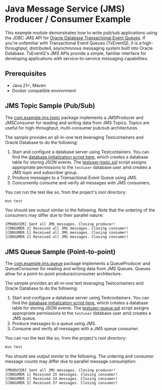 # Java Message Service (JMS) Producer / Consumer Example

This example module demonstrates how to write pub/sub applications using the JDBC JMS API for [Oracle Database Transactional Event Queues](https://docs.oracle.com/en/database/oracle/oracle-database/23/adque/aq-introduction.html). If you're unfamiliar with Transactional Event Queues (TxEventQ), it is a high-throughput, distributed, asynchronous messaging system built into Oracle Database. TxEventQ's JMS APIs provide a simple, familiar interface for developing applications with service-to-service messaging capabilities.

## Prerequisites

- Java 21+, Maven
- Docker compatible environment

## JMS Topic Sample (Pub/Sub)

The [com.example.jms.topic](./src/main/java/com/example/jms/topic) package implements a JMSProducer and JMSConsumer for reading and writing data from JMS Topics. Topics are useful for high-throughput, multi-consumer pub/sub architectures.

The sample provides an all-in-one test leveraging Testcontainers and Oracle Database to do the following: 

1. Start and configure a database server using Testcontainers. You can find the [database initialization script here](./src/test/resources/create-table.sql), which creates a database table for storing JSON events. The [testuser-topic.sql](./src/test/resources/testuser-topic.sql) script assigns appropriate permissions to the `testuser` database user amd creates a JMS topic and subscriber group.
2. Produce messages to a Transactional Event Queue using JMS.
3. Concurrently consume and verify all messages with JMS consumers.


You can run the test like so, from the project's root directory:

```bash
mvn test
```

You should see output similar to the following. Note that the ordering of the consumers may differ due to their parallel nature:

```
[PRODUCER] Sent all JMS messages. Closing producer!
[CONSUMER 3] Received all JMS messages. Closing consumer!
[CONSUMER 1] Received all JMS messages. Closing consumer!
[CONSUMER 2] Received all JMS messages. Closing consumer!
```

## JMS Queue Sample (Point-to-point)

The [com.example.jms.queue](./src/main/java/com/example/jms/queue) package implements a QueueProducer and QueueConsumer for reading and writing data from JMS Queues. Queues allow for a point-to-point producer/consumer architecture.

The sample provides an all-in-one test leveraging Testcontainers and Oracle Database to do the following:

1. Start and configure a database server using Testcontainers. You can find the [database initialization script here](./src/test/resources/create-table.sql), which creates a database table for storing JSON events. The [testuser-queue.sql](./src/test/resources/testuser-queue.sql) script assigns appropriate permissions to the `testuser` database user amd creates a JMS queue.
2. Produce messages to a queue using JMS.
3. Consume and verify all messages with a JMS queue consumer.


You can run the test like so, from the project's root directory:

```bash
mvn test
```

You should see output similar to the following. The ordering and consumer message counts may differ due to parallel message consumption:

```
[PRODUCER] Sent all JMS messages. Closing producer!
[CONSUMER 1] Received 25 messages. Closing consumer!
[CONSUMER 2] Received 24 messages. Closing consumer!
[CONSUMER 3] Received 37 messages. Closing consumer!
```